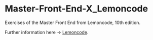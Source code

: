 # Master-Front-End-X_Lemoncode

Exercises of the Master Front End from Lemoncode, 10th edition.

Further information here -> [Lemoncode](https://lemoncode.net/).
